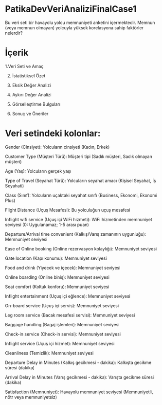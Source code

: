 # PatikaDevVeriAnaliziFinalCase1
Bu veri seti bir havayolu yolcu memnuniyeti anketini içermektedir. Memnun (veya memnun olmayan) yolcuyla yüksek korelasyona sahip faktörler nelerdir?

# İçerik

1.Veri Seti ve Amaç

2. İstatistiksel Özet
  
3. Eksik Değer Analizi
  
4. Aykırı Değer Analizi
   
5. Görselleştirme Bulguları

6. Sonuç ve Öneriler


# Veri setindeki kolonlar:

Gender (Cinsiyet): Yolcuların cinsiyeti (Kadın, Erkek)

Customer Type (Müşteri Türü): Müşteri tipi (Sadık müşteri, Sadık olmayan müşteri)

Age (Yaş): Yolcuların gerçek yaşı

Type of Travel (Seyahat Türü): Yolcuların seyahat amacı (Kişisel Seyahat, İş Seyahati)

Class (Sınıf): Yolcuların uçaktaki seyahat sınıfı (Business, Ekonomi, Ekonomi Plus)

Flight Distance (Uçuş Mesafesi): Bu yolculuğun uçuş mesafesi

Inflight wifi service (Uçuş içi WiFi hizmeti): WiFi hizmetinden memnuniyet seviyesi (0: Uygulanamaz; 1-5 arası puan)

Departure/Arrival time convenient (Kalkış/Varış zamanının uygunluğu): Memnuniyet seviyesi

Ease of Online booking (Online rezervasyon kolaylığı): Memnuniyet seviyesi

Gate location (Kapı konumu): Memnuniyet seviyesi

Food and drink (Yiyecek ve içecek): Memnuniyet seviyesi

Online boarding (Online biniş): Memnuniyet seviyesi

Seat comfort (Koltuk konforu): Memnuniyet seviyesi

Inflight entertainment (Uçuş içi eğlence): Memnuniyet seviyesi

On-board service (Uçuş içi servis): Memnuniyet seviyesi

Leg room service (Bacak mesafesi servisi): Memnuniyet seviyesi

Baggage handling (Bagaj işlemleri): Memnuniyet seviyesi

Check-in service (Check-in servisi): Memnuniyet seviyesi

Inflight service (Uçuş içi hizmet): Memnuniyet seviyesi

Cleanliness (Temizlik): Memnuniyet seviyesi

Departure Delay in Minutes (Kalkış gecikmesi - dakika): Kalkışta gecikme süresi (dakika)

Arrival Delay in Minutes (Varış gecikmesi - dakika): Varışta gecikme süresi (dakika)

Satisfaction (Memnuniyet): Havayolu memnuniyet seviyesi (Memnuniyetli, nötr veya memnuniyetsiz)
